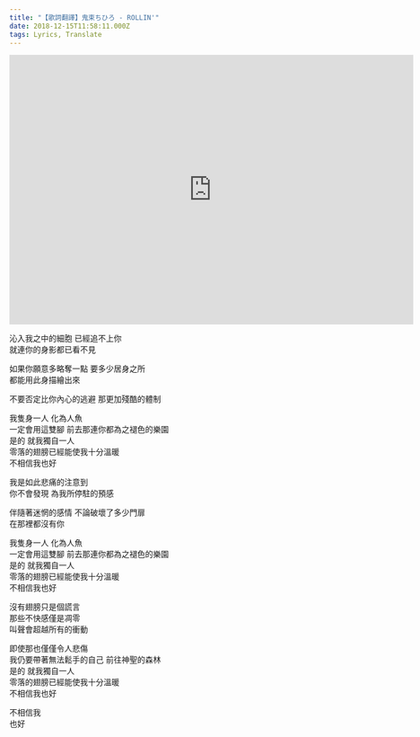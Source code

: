 ```yaml
---
title: "【歌詞翻譯】鬼束ちひろ - ROLLIN'"
date: 2018-12-15T11:58:11.000Z
tags: Lyrics, Translate
---
```


<iframe width="720" height="480" src="https://www.youtube.com/embed/6IbdHzsdzmI" frameborder="0" allow="accelerometer; autoplay; clipboard-write; encrypted-media; gyroscope; picture-in-picture" allowfullscreen></iframe>

沁入我之中的細胞 已經追不上你
<br>就連你的身影都已看不見

如果你願意多略奪一點 要多少居身之所
<br>都能用此身描繪出來

不要否定比你內心的逃避 那更加殘酷的體制

我隻身一人 化為人魚
<br>一定會用這雙腳 前去那連你都為之褪色的樂園
<br>是的 就我獨自一人
<br>零落的翅膀已經能使我十分溫暖
<br>不相信我也好

我是如此悲痛的注意到
<br>你不會發現 為我所停駐的預感

伴隨著迷惘的感情 不論破壞了多少門扉
<br>在那裡都沒有你

我隻身一人 化為人魚
<br>一定會用這雙腳 前去那連你都為之褪色的樂園
<br>是的 就我獨自一人
<br>零落的翅膀已經能使我十分溫暖
<br>不相信我也好

沒有翅膀只是個謊言
<br>那些不快感僅是凋零
<br>叫聲會超越所有的衝動

即使那也僅僅令人悲傷
<br>我仍要帶著無法鬆手的自己 前往神聖的森林
<br>是的 就我獨自一人
<br>零落的翅膀已經能使我十分溫暖
<br>不相信我也好

不相信我
<br>也好
